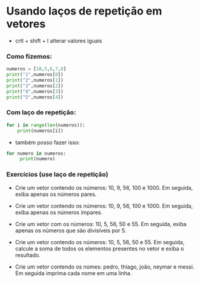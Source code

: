 # Usando laços de repetição em vetores
* crtl + shift + l alterar valores iguais
### Como fizemos:

```python 
numeros = [10,5,6,7,8]
print("1",numeros[0])
print("2",numeros[1])
print("3",numeros[2])
print("4",numeros[3])
print("5",numeros[4])
```

### Com laço de repetição:
```python
for i in range(len(numeros)):
    print(numeros[i])
```
* também posso fazer isso:
```python
for numero in numeros:
     print(numero)
```

### Exercícios (use laço de repetição)

* Crie um vetor contendo os números: 10, 9, 56, 100 e 1000. Em seguida, exiba apenas os números pares. 

* Crie um vetor contendo os números: 10, 9, 56, 100 e 1000. Em seguida, exiba apenas os números ímpares. 


* Crie um vetor com os números: 10, 5, 56, 50 e 55. Em seguida, exiba apenas os números que são divisíveis por 5. 


* Crie um vetor contendo os números: 10, 5, 56, 50 e 55. Em seguida, calcule a soma de todos os elementos presentes no vetor e exiba o resultado. 


* Crie um vetor contendo os nomes: pedro, thiago, joão, neymar e messi. Em seguida imprima cada nome em uma linha. 

